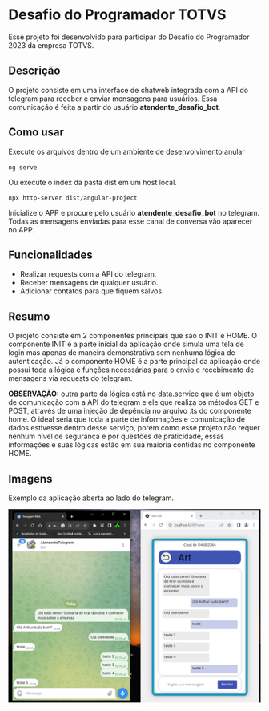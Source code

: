 # Desafio do Programador TOTVS

Esse projeto foi desenvolvido para participar do Desafio do Programador 2023 da empresa TOTVS.

## Descrição

O projeto consiste em uma interface de chatweb integrada com a API do telegram para receber e enviar mensagens para usuários.
Essa comunicação é feita a partir do usuário **atendente_desafio_bot**.

## Como usar

Execute os arquivos dentro de um ambiente de desenvolvimento anular
````
ng serve
````
Ou execute o index da pasta dist em um host local.
````
npx http-server dist/angular-project
````

Inicialize o APP e procure pelo usuário **atendente_desafio_bot** no telegram. Todas as mensagens enviadas para esse canal de conversa vão aparecer
no APP.

## Funcionalidades

* Realizar requests com a API do telegram.
* Receber mensagens de qualquer usuário.
* Adicionar contatos para que fiquem salvos.

## Resumo

O projeto consiste em 2 componentes principais que são o INIT e HOME. O componente INIT é a parte inicial da aplicação onde simula uma tela de login
mas apenas de maneira demonstrativa sem nenhuma lógica de autenticação. Já o componente HOME é a parte principal da aplicação onde possui toda a lógica
e funções necessárias para o envio e recebimento de mensagens via requests do telegram.

**OBSERVAÇÃO:** outra parte da lógica está no data.service que é um objeto de comunicação com a API do telegram e ele que realiza os métodos GET e POST,
através de uma injeção de depência no arquivo .ts do componente home. O ideal seria que toda a parte de informações e comunicação de dados estivesse
dentro desse serviço, porém como esse projeto não requer nenhum nível de segurança e por questões de praticidade, essas informações e suas lógicas
estão em sua maioria contidas no componente HOME.

## Imagens

Exemplo da aplicação aberta ao lado do telegram.

![exemplo](screenshots/exemplo.png "exemplo1")

